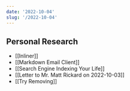 ```yaml
---
date: '2022-10-04'
slug: '/2022-10-04'
---
```


## Personal Research

- [[Inliner]]
- [[Markdown Email Client]]
- [[Search Engine Indexing Your Life]]
- [[Letter to Mr. Matt Rickard on 2022-10-03]]
- [[Try Removing]]
